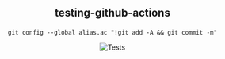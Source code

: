<h2 align="center">

testing-github-actions
</h2>
<div align="center">
  
```
git config --global alias.ac "!git add -A && git commit -m"
```

![Tests](https://github.com/hDmtP/testing-github-actions/actions/workflows/github-actions-demo.yml/badge.svg)

</div>
